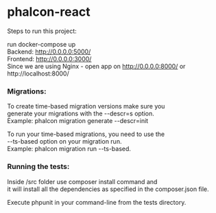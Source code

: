# phalcon-react
Steps to run this project:

run docker-compose up<br> 
Backend: http://0.0.0.0:5000/<br> 
Frontend: http://0.0.0.0:3000/<br> 
Since we are using Nginx - open app on http://0.0.0.0:8000/ or http://localhost:8000/

### Migrations:

To create time-based migration versions make sure you <br> 
generate your migrations with the --descr=s option. <br>
Example: phalcon migration generate --descr=init <br>

To run your time-based migrations, you need to use the <br>
--ts-based option on your migration run. <br>
Example: phalcon migration run --ts-based. 

### Running the tests:

Inside /src folder use composer install command and <br>
it will install all the dependencies as specified in the composer.json file. <br>

Execute phpunit in your command-line from the tests directory. 
